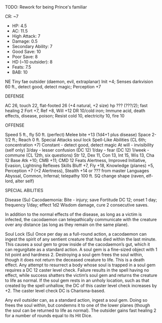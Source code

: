 TODO: Rework for being Prince's familiar

CR: ~7
- HP:                 4.5
- AC:                 11.5
- High Attack:        7
- Damage:             0.5
- Secondary Ability:  7
- Good Save:          10
- Poor Save:          8
- HD (~10 outsider):  8
- Feats:              7.5
- BAB:                10

NE Tiny fae outsider (daemon, evil, extraplanar)
Init +4; Senses darkvision 60 ft., detect good, detect magic; Perception +7

DEFENSE

AC 26, touch 22, flat-footed 26 (+4 natural, +2 size)
hp ??? (???/2); fast healing 2
Fort +7, Ref +8, Will +12
DR 10/cold iron; Immune acid, death effects, disease, poison; Resist cold 10, electricity 10, fire 10

OFFENSE

Speed 5 ft., fly 50 ft. (perfect)
Melee bite +13 (1d4+1 plus disease)
Space 2-1/2 ft.; Reach 0 ft.
Special Attacks soul lock
Spell-Like Abilities (CL 6th; concentration +7)
  Constant - detect good, detect magic
  At will - invisibility (self only)
  3/day - lesser confusion (DC 12)
  1/day - fear (DC 12)
  1/week - commune (CL 12th, six questions)
Str 12, Dex 11, Con 13, Int 15, Wis 13, Cha 12
Base Atk +10; CMB +11; CMD 12
Feats Alertness, Improved Initiative, Evasion, Lightning Reflexes
Skills Bluff +7, Fly +18, Knowledge (planes) +5, Perception +7 (+2 Alertness), Stealth +14
  or ??? from master
Languages Abyssal, Common, Infernal; telepathy 100 ft.
SQ change shape (raven, elf-lord, alter self)

SPECIAL ABILITIES

Disease (Su)
Cacodaemonia: Bite - injury; save Fortitude DC 12; onset 1 day; frequency 1/day; effect 1d2 Wisdom damage, cure 2 consecutive saves.

In addition to the normal effects of the disease, as long as a victim is infected, the cacodaemon can telepathically communicate with the creature over any distance (as long as they remain on the same plane).

Soul Lock (Su)
Once per day as a full-round action, a cacodaemon can ingest the spirit of any sentient creature that has died within the last minute. This causes a soul gem to grow inside of the cacodaemon’s gut, which it can regurgitate as a standard action. A soul gem is a fine-sized object with 1 hit point and hardness 2. Destroying a soul gem frees the soul within, though it does not return the deceased creature to life. This is a death effect. Any attempt to resurrect a body whose soul is trapped in a soul gem requires a DC 12 caster level check. Failure results in the spell having no effect, while success shatters the victim’s soul gem and returns the creature to life as normal. If the soul gem rests in an unholy location, such as that created by the spell unhallow, the DC of this caster level check increases by +2. The caster level check DC is Charisma-based.

Any evil outsider can, as a standard action, ingest a soul gem. Doing so frees the soul within, but condemns it to one of the lower planes (though the soul can be returned to life as normal). The outsider gains fast healing 2 for a number of rounds equal to its Hit Dice.


